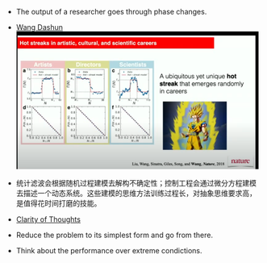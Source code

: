 - The output of a researcher goes through phase changes. 
- [Wang Dashun](https://www.youtube.com/watch?v=r1IpNuoB5GQ)
![1](phase.png)

- 统计滤波会根据随机过程建模去解构不确定性；控制工程会通过微分方程建模去描述一个动态系统。这些建模的思维方法训练过程长，对抽象思维要求高，是值得花时间打磨的技能。
- [Clarity of Thoughts](https://youtube.com/clip/Ugkx55r4O5-H9VYE7nKBHkkw2rl17WcwXaKd)
- Reduce the problem to its simplest form and go from there.
- Think about the performance over extreme condictions.